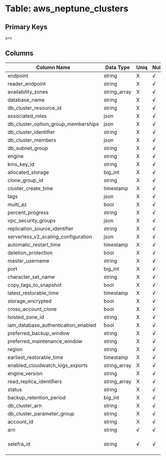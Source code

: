 # Table: aws_neptune_clusters

## Primary Keys 

```
arn
```


## Columns 

|  Column Name   |  Data Type  | Uniq | Nullable | Description | 
|  ----  | ----  | ----  | ----  | ---- | 
| endpoint | string | X | √ |  | 
| reader_endpoint | string | X | √ |  | 
| availability_zones | string_array | X | √ |  | 
| database_name | string | X | √ |  | 
| db_cluster_resource_id | string | X | √ |  | 
| associated_roles | json | X | √ |  | 
| db_cluster_option_group_memberships | json | X | √ |  | 
| db_cluster_identifier | string | X | √ |  | 
| db_cluster_members | json | X | √ |  | 
| db_subnet_group | string | X | √ |  | 
| engine | string | X | √ |  | 
| kms_key_id | string | X | √ |  | 
| allocated_storage | big_int | X | √ |  | 
| clone_group_id | string | X | √ |  | 
| cluster_create_time | timestamp | X | √ |  | 
| tags | json | X | √ |  | 
| multi_az | bool | X | √ |  | 
| percent_progress | string | X | √ |  | 
| vpc_security_groups | json | X | √ |  | 
| replication_source_identifier | string | X | √ |  | 
| serverless_v2_scaling_configuration | json | X | √ |  | 
| automatic_restart_time | timestamp | X | √ |  | 
| deletion_protection | bool | X | √ |  | 
| master_username | string | X | √ |  | 
| port | big_int | X | √ |  | 
| character_set_name | string | X | √ |  | 
| copy_tags_to_snapshot | bool | X | √ |  | 
| latest_restorable_time | timestamp | X | √ |  | 
| storage_encrypted | bool | X | √ |  | 
| cross_account_clone | bool | X | √ |  | 
| hosted_zone_id | string | X | √ |  | 
| iam_database_authentication_enabled | bool | X | √ |  | 
| preferred_backup_window | string | X | √ |  | 
| preferred_maintenance_window | string | X | √ |  | 
| region | string | X | √ |  | 
| earliest_restorable_time | timestamp | X | √ |  | 
| enabled_cloudwatch_logs_exports | string_array | X | √ |  | 
| engine_version | string | X | √ |  | 
| read_replica_identifiers | string_array | X | √ |  | 
| status | string | X | √ |  | 
| backup_retention_period | big_int | X | √ |  | 
| db_cluster_arn | string | X | √ |  | 
| db_cluster_parameter_group | string | X | √ |  | 
| account_id | string | X | √ |  | 
| arn | string | √ | √ |  | 
| selefra_id | string | √ | √ | primary keys value md5 | 


